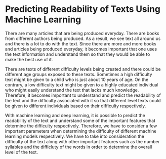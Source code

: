# Predicting Readability of Texts Using Machine Learning

There are many articles that are being produced everyday. There are books from different authors being produced. As a result, we see text all around us and there is a lot to do with the text. Since there are more and more books and articles being produced everyday, it becomes important that one uses the text information and understand them so that they would be able to make the best use of it. 

There are texts of different difficulty levels being created and there could be different age groups exposed to these texts. Sometimes a high difficulty text might be given to a child who is just about 10 years of age. On the contrary, a low difficulty text might be given to a highly educated individual who might easily understand the text that lacks much knowledge. Therefore, it becomes important to understand and predict the readability of the text and the difficulty associated with it so that different level texts could be given to different individuals based on their difficulty respectively. 

With machine learning and deep learning, it is possible to predict the readability of the text and understand some of the important features that determine the difficulty respectively. 
Therefore, we have to consider a few important parameters when determining the difficulty of different machine learning models respectively. We have to take into consideration the difficulty of the text along with other important features such as the number syllables and the difficluty of the words in order to determine the overall level of the text. 
